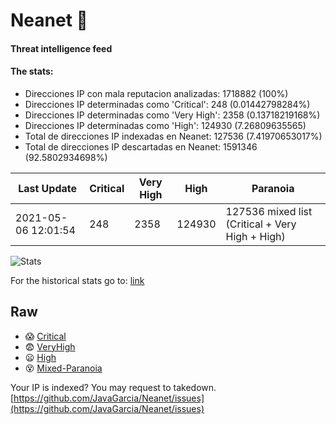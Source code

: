 # Neanet :hocho:
#### Threat intelligence feed
#### The stats:

- Direcciones IP con mala reputacion analizadas: 1718882 (100%)
- Direcciones IP determinadas como 'Critical':  248 (0.01442798284%)
- Direcciones IP determinadas como 'Very High':  2358 (0.13718219168%)
- Direcciones IP determinadas como 'High':  124930 (7.26809635565)
- Total de direcciones IP indexadas en Neanet:  127536 (7.41970653017%)
- Total de direcciones IP descartadas en Neanet:  1591346 (92.5802934698%)

| Last Update | Critical | Very High | High | Paranoia |
| --- | --- | --- | --- | --- |
| 2021-05-06 12:01:54 | 248 | 2358 | 124930 | 127536 mixed list (Critical + Very High + High)|

![Stats](https://docs.google.com/spreadsheets/d/e/2PACX-1vSnaNMIXVabIpDJjufMlzH7poXnshF3mgd8Is1g9ytUEzVsP5my4Trn8f-xkoLLQ38xpL3HtmUexLo6/pubchart?oid=501124687&format=image)

For the historical stats go to: [link](/stats.csv)
## Raw
- :scream: [Critical](https://raw.githubusercontent.com/JavaGarcia/Neanet/master/blacklists/neanet_critical.txt)
- :fearful: [VeryHigh](https://raw.githubusercontent.com/JavaGarcia/Neanet/master/blacklists/neanet_veryHigh.txtt)
- :frowning: [High](https://raw.githubusercontent.com/JavaGarcia/Neanet/master/blacklists/neanet_high.txt)
- :dizzy_face: [Mixed-Paranoia](https://raw.githubusercontent.com/JavaGarcia/Neanet/master/blacklists/neanet_all.txt)


Your IP is indexed? You may request to takedown. [https://github.com/JavaGarcia/Neanet/issues](https://github.com/JavaGarcia/Neanet/issues)


























































































































































































































































































































































































































































































































































































































































































































































































































































































































































































































































































































































































































































































































































































































































































































































































































































































































































































































































































































































































































































































































































































































































































































































































































































































































































































































































































































































































































































































































































































































































































































































































































































































































































































































































































































































































































































































































































































































































































































































































































































































































































































































































































































































































































































































































































































































































































































































































































































































































































































































































































































































































































































































































































































































































































































































































































































































































































































































































































































































































































































































































































































































































































































































